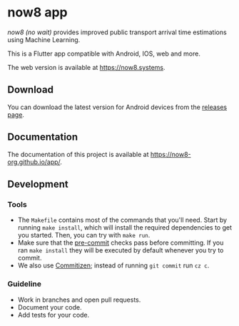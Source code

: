 # now8 app

*now8 (no wait)* provides improved public transport arrival time estimations
using Machine Learning.

This is a Flutter app compatible with Android, IOS, web and more.

The web version is available at <https://now8.systems>.

## Download

You can download the latest version for Android devices from the
[releases page](https://github.com/now8-org/app/releases).

## Documentation

The documentation of this project is available at
<https://now8-org.github.io/app/>.

## Development

### Tools

* The `Makefile` contains most of the commands that you'll need. Start by
  running `make install`, which will install the required dependencies to get
  you started. Then, you can try with `make run`.
* Make sure that the [pre-commit](https://pre-commit.com/) checks pass before
  committing. If you ran `make install` they will be executed by default
  whenever you try to commit.
* We also use [Commitizen](https://commitizen-tools.github.io/commitizen/);
  instead of running `git commit` run `cz c`.

### Guideline

* Work in branches and open pull requests.
* Document your code.
* Add tests for your code.
